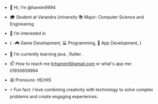 - 👋 Hi, I’m @hamim9994
- 🎓 Student at Varandra University
📚 Major: Computer Science and Engineering

- 👀 I’m interested in
- {
-🎮 Game Development,
💻 Programming,
📱 App Development,
}
- 🌱 I’m currently learning java , flutter .
- 📫 How to reach me hrhamim1@gmail.com or what's app me: 01930659994
- 😄 Pronouns: HE/HIS
- ⚡ Fun fact: I love combining creativity with technology to solve complex problems and create engaging experiences.

<!---
hamim9994/hamim9994 is a ✨ special ✨ repository because its `README.md` (this file) appears on your GitHub profile.
You can click the Preview link to take a look at your changes.
--->
